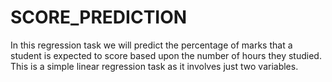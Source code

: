 # SCORE_PREDICTION
In this regression task we will predict the percentage of marks that a student is expected to score based upon the number of hours they studied. This is a simple linear regression task as it involves just two variables.
